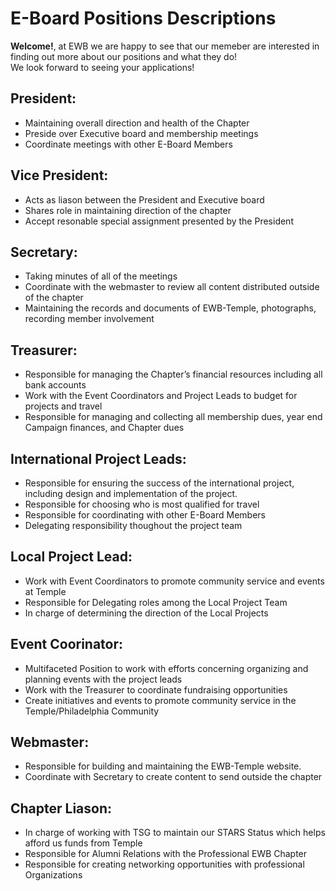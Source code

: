 # E-Board Positions Descriptions

**Welcome!**, at EWB we are happy to see that our memeber are interested in finding out more about our positions and what they do!   
We look forward to seeing your applications!

## President: 
* Maintaining overall direction and health of the Chapter  
* Preside over Executive board and membership meetings
* Coordinate meetings with other E-Board Members

## Vice President: 
* Acts as liason between the President and Executive board
* Shares role in maintaining direction of the chapter
* Accept resonable special assignment presented by the President

## Secretary:
* Taking minutes of all of the meetings
* Coordinate with the webmaster to review all content distributed outside of the chapter
* Maintaining the records and documents of EWB-Temple, photographs, recording member involvement

## Treasurer:
* Responsible for managing the Chapter’s financial resources including all bank accounts  
* Work with the Event Coordinators and Project Leads to budget for projects and travel
* Responsible for managing and collecting all membership dues, year end Campaign finances, and Chapter dues

## International Project Leads:  
* Responsible for ensuring the success of the international project, including design and implementation of the project.
* Responsible for choosing who is most qualified for travel
* Responsible for coordinating with other E-Board Members 
* Delegating responsibility thoughout the project team

## Local Project Lead: 
* Work with Event Coordinators to promote community service and events at Temple 
* Responsible for Delegating roles among the Local Project Team
* In charge of determining the direction of the Local Projects

## Event Coorinator:  
* Multifaceted Position to work with efforts concerning organizing and planning events with the project leads 
* Work with the Treasurer to coordinate fundraising opportunities 
* Create initiatives and events to promote community service in the Temple/Philadelphia Community

## Webmaster:  
* Responsible for building and maintaining the EWB-Temple website.
* Coordinate with Secretary to create content to send outside the chapter

## Chapter Liason:
* In charge of working with TSG to maintain our STARS Status which helps afford us funds from Temple
* Responsible for Alumni Relations with the Professional EWB Chapter
* Responsible for creating networking opportunities with professional Organizations


